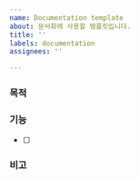 ```yaml
---
name: Documentation template
about: 문서화에 사용할 템플릿입니다.
title: ''
labels: documentation
assignees: ''

---
```


### 목적
> 

### 기능
- [ ] 

### 비고
>
